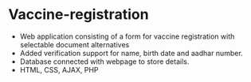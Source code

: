 # Vaccine-registration

- Web application consisting of a form for vaccine registration with selectable document alternatives
- Added verification support for name, birth date and aadhar number.
- Database connected with webpage to store details.
- HTML, CSS, AJAX, PHP
